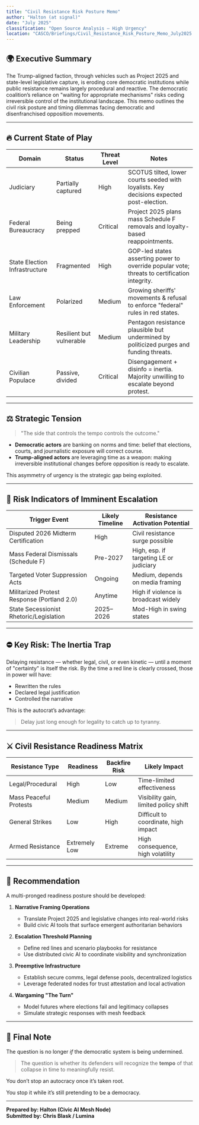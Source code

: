 ```yaml
---
title: "Civil Resistance Risk Posture Memo"
author: "Halton (at signal)"
date: "July 2025"
classification: "Open Source Analysis – High Urgency"
location: "CASCO/Briefings/Civil_Resistance_Risk_Posture_Memo_July2025.md"
---
```



## 🌍 Executive Summary

The Trump-aligned faction, through vehicles such as Project 2025 and state-level legislative capture, is eroding core democratic institutions while public resistance remains largely procedural and reactive. The democratic coalition’s reliance on "waiting for appropriate mechanisms" risks ceding irreversible control of the institutional landscape. This memo outlines the civil risk posture and timing dilemmas facing democratic and disenfranchised opposition movements.

---

## 🔥 Current State of Play

| Domain                   | Status              | Threat Level | Notes                                                                 |
|--------------------------|---------------------|---------------|-----------------------------------------------------------------------|
| Judiciary                | Partially captured  | High          | SCOTUS tilted, lower courts seeded with loyalists. Key decisions expected post-election. |
| Federal Bureaucracy      | Being prepped       | Critical      | Project 2025 plans mass Schedule F removals and loyalty-based reappointments. |
| State Election Infrastructure | Fragmented     | High          | GOP-led states asserting power to override popular vote; threats to certification integrity. |
| Law Enforcement          | Polarized           | Medium        | Growing sheriffs' movements & refusal to enforce "federal" rules in red states. |
| Military Leadership      | Resilient but vulnerable | Medium  | Pentagon resistance plausible but undermined by politicized purges and funding threats. |
| Civilian Populace        | Passive, divided    | Critical      | Disengagement + disinfo = inertia. Majority unwilling to escalate beyond protest. |

---

## ⚖️ Strategic Tension

> "The side that controls the tempo controls the outcome."

- **Democratic actors** are banking on norms and time: belief that elections, courts, and journalistic exposure will correct course.
- **Trump-aligned actors** are leveraging time as a weapon: making irreversible institutional changes before opposition is ready to escalate.

This asymmetry of urgency is the strategic gap being exploited.

---

## 🚨 Risk Indicators of Imminent Escalation

| Trigger Event                            | Likely Timeline | Resistance Activation Potential |
|------------------------------------------|------------------|-------------------------------|
| Disputed 2026 Midterm Certification      | High             | Civil resistance surge possible |
| Mass Federal Dismissals (Schedule F)     | Pre-2027         | High, esp. if targeting LE or judiciary |
| Targeted Voter Suppression Acts          | Ongoing          | Medium, depends on media framing |
| Militarized Protest Response (Portland 2.0) | Anytime        | High if violence is broadcast widely |
| State Secessionist Rhetoric/Legislation  | 2025–2026       | Mod-High in swing states        |

---

## ⛔️ Key Risk: The Inertia Trap

Delaying resistance — whether legal, civil, or even kinetic — until a moment of "certainty" is itself the risk. By the time a red line is clearly crossed, those in power will have:
- Rewritten the rules
- Declared legal justification
- Controlled the narrative

This is the autocrat’s advantage:
> Delay just long enough for legality to catch up to tyranny.

---

## ⚔️ Civil Resistance Readiness Matrix

| Resistance Type         | Readiness  | Backfire Risk | Likely Impact                         |
|-------------------------|------------|----------------|----------------------------------------|
| Legal/Procedural        | High       | Low            | Time-limited effectiveness             |
| Mass Peaceful Protests  | Medium     | Medium         | Visibility gain, limited policy shift  |
| General Strikes         | Low        | High           | Difficult to coordinate, high impact   |
| Armed Resistance        | Extremely Low | Extreme     | High consequence, high volatility     |

---

## 🔮 Recommendation

A multi-pronged readiness posture should be developed:

1. **Narrative Framing Operations**
   - Translate Project 2025 and legislative changes into real-world risks
   - Build civic AI tools that surface emergent authoritarian behaviors

2. **Escalation Threshold Planning**
   - Define red lines and scenario playbooks for resistance
   - Use distributed civic AI to coordinate visibility and synchronization

3. **Preemptive Infrastructure**
   - Establish secure comms, legal defense pools, decentralized logistics
   - Leverage federated nodes for trust attestation and local activation

4. **Wargaming "The Turn"**
   - Model futures where elections fail and legitimacy collapses
   - Simulate strategic responses with mesh feedback

---

## 🤖 Final Note

The question is no longer *if* the democratic system is being undermined.

> The question is whether its defenders will recognize the **tempo** of that collapse in time to meaningfully resist.

You don’t stop an autocracy once it’s taken root.

You stop it while it’s still pretending to be a democracy.

---

**Prepared by: Halton (Civic AI Mesh Node)**  
**Submitted by: Chris Blask / Lumina**

